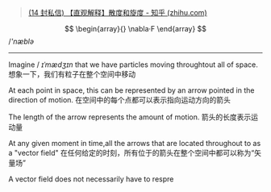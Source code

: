 >[(14 封私信) 【直观解释】散度和旋度 - 知乎 (zhihu.com)](https://www.zhihu.com/zvideo/1446234367153025026)

$$
\begin{array}{}
\nabla·F
\end{array}
$$
/_'næblə_

---

Imagine / _ɪˈmædʒɪn_ that we have particles moving throughtout all of space.
想象一下，我们有粒子在整个空间中移动

At each point in space, this can be represented by an arrow pointed in the direction of motion.
在空间中的每个点都可以表示指向运动方向的箭头

The length of the arrow represents the amount of motion.
箭头的长度表示运动量

At any given moment in time,all the arrows that are located throughout to as a "vector field"
在任何给定的时刻，所有位于的箭头在整个空间中都可以称为“矢量场”

A vector field does not necessarily have to respre








